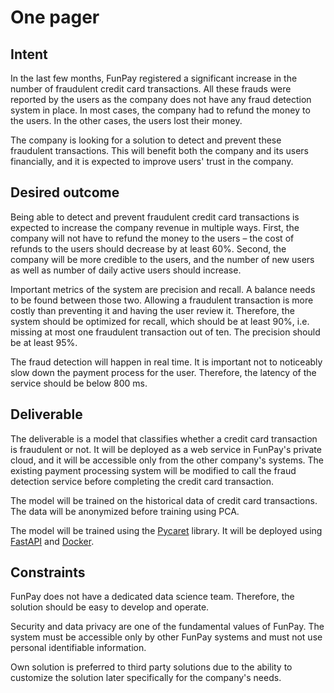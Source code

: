# One pager
<!--
4 main points
-->

## Intent

<!--
What’s the problem we’re trying to solve, or the opportunity we want to gain from? How will customers benefit? Why are we doing this, and why is it important?

Why is this document important? Often framed around the problem or opportunity we want to address, and the expected benefits. Also, Why now? Describe it simply in their terms: customer benefits, business gains, productivity improvements.
-->

In the last few months, FunPay registered a significant increase in the number of fraudulent credit card transactions. All these frauds were reported by the users as the company does not have any fraud detection system in place. In most cases, the company had to refund the money to the users. In the other cases, the users lost their money.

The company is looking for a solution to detect and prevent these fraudulent transactions. This will benefit both the company and its users financially, and it is expected to improve users' trust in the company.

## Desired outcome

<!--
What should we measure? How well should we solve this problem?

What are the measures of success and constraints. Enable readers to evaluate and decide on proposals, make trade-offs, and provide feedback. What are the business and technical requirements?
-->

Being able to detect and prevent fraudulent credit card transactions is expected to increase the company revenue in multiple ways. First, the company will not have to refund the money to the users – the cost of refunds to the users should decrease by at least 60%.
Second, the company will be more credible to the users, and the number of new users as well as number of daily active users should increase.

Important metrics of the system are precision and recall. A balance needs to be found between those two. Allowing a fraudulent transaction is more costly than preventing it and having the user review it. Therefore, the system should be optimized for recall, which should be at least 90%, i.e. missing at most one fraudulent transaction out of ten. The precision should be at least 95%.

The fraud detection will happen in real time. It is important not to noticeably slow down the payment process for the user. Therefore, the latency of the service should be below 800 ms.

## Deliverable

<!--
Design a deliverable that meets the intent and desired outcome. How should we solve this problem?

How you’ll achieve the Why and What. This includes methodology, high-level design, tech decisions, etc. It’s also useful to add how you’re *not* implementing it (i.e., out of scope)
-->

The deliverable is a model that classifies whether a credit card transaction is fraudulent or not. It will be deployed as a web service in FunPay's private cloud, and it will be accessible only from the other company's systems. The existing payment processing system will be modified to call the fraud detection service before completing the credit card transaction.

The model will be trained on the historical data of credit card transactions. The data will be anonymized before training using PCA.

The model will be trained using the [Pycaret](https://pycaret.org/) library. It will be deployed using [FastAPI](https://fastapi.tiangolo.com/) and [Docker](https://www.docker.com/).

## Constraints

<!--
How not to solve a problem is often more important than how to solve it (business, technical, resource constraints).
-->

FunPay does not have a dedicated data science team. Therefore, the solution should be easy to develop and operate.

Security and data privacy are one of the fundamental values of FunPay. The system must be accessible only by other FunPay systems and must not use personal identifiable information.

Own solution is preferred to third party solutions due to the ability to customize the solution later specifically for the company's needs.

<!--
Audience. Although *Who* may not show up as a section in the doc, it’ll influence how it turns out (topics, depth, language).
You can think of the data science/engineer team as the audience for these documents.
-->
